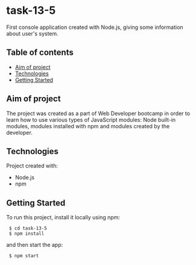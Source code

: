 # task-13-5
First console application created with Node.js, giving some information about user's system.


## Table of contents
* [Aim of project](#aim-of-project)
* [Technologies](#technologies)
* [Getting Started](#getting-started)


## Aim of project
The project was created as a part of Web Developer bootcamp in order to learn how to use various types of JavaScript modules: Node built-in modules, modules installed with npm and modules created by the developer.


## Technologies
Project created with:
* Node.js
* npm


## Getting Started
To run this project, install it locally using npm:
```
 $ cd task-13-5
 $ npm install
```
and then start the app:
```
 $ npm start
```